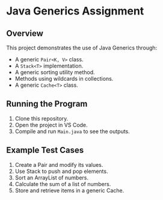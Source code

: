 # Java Generics Assignment

## Overview
This project demonstrates the use of Java Generics through:
- A generic `Pair<K, V>` class.
- A `Stack<T>` implementation.
- A generic sorting utility method.
- Methods using wildcards in collections.
- A generic `Cache<T>` class.

## Running the Program
1. Clone this repository.
2. Open the project in VS Code.
3. Compile and run `Main.java` to see the outputs.

## Example Test Cases
1. Create a Pair and modify its values.
2. Use Stack to push and pop elements.
3. Sort an ArrayList of numbers.
4. Calculate the sum of a list of numbers.
5. Store and retrieve items in a generic Cache.


